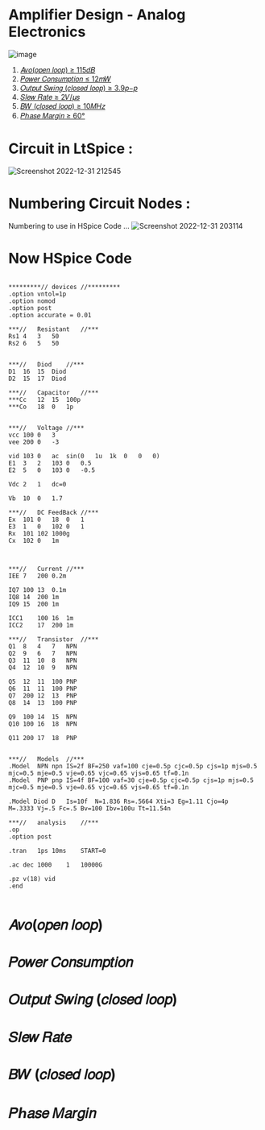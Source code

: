 # Amplifier Design - Analog Electronics

![image](https://user-images.githubusercontent.com/50498845/210151631-1a63ef91-0b36-4326-9c6b-b247c85b9bad.png)


1. [𝐴𝑣𝑜(𝑜𝑝𝑒𝑛 𝑙𝑜𝑜𝑝) ≥ 115𝑑𝐵 ](https://github.com/Sharif-University-Projects/Analog_Electronics_Amplifier_Design/blob/main/README.md#%F0%9D%90%B4%F0%9D%91%A3%F0%9D%91%9C%F0%9D%91%9C%F0%9D%91%9D%F0%9D%91%92%F0%9D%91%9B-%F0%9D%91%99%F0%9D%91%9C%F0%9D%91%9C%F0%9D%91%9D)
2. [𝑃𝑜𝑤𝑒𝑟 𝐶𝑜𝑛𝑠𝑢𝑚𝑝𝑡𝑖𝑜𝑛 ≤ 12𝑚𝑊 ](https://github.com/Sharif-University-Projects/Analog_Electronics_Amplifier_Design/blob/main/README.md#%F0%9D%91%83%F0%9D%91%9C%F0%9D%91%A4%F0%9D%91%92%F0%9D%91%9F-%F0%9D%90%B6%F0%9D%91%9C%F0%9D%91%9B%F0%9D%91%A0%F0%9D%91%A2%F0%9D%91%9A%F0%9D%91%9D%F0%9D%91%A1%F0%9D%91%96%F0%9D%91%9C%F0%9D%91%9B)
3. [𝑂𝑢𝑡𝑝𝑢𝑡 𝑆𝑤𝑖𝑛𝑔 (𝑐𝑙𝑜𝑠𝑒𝑑 𝑙𝑜𝑜𝑝) ≥ 3.9𝑝−𝑝](https://github.com/Sharif-University-Projects/Analog_Electronics_Amplifier_Design/blob/main/README.md#%F0%9D%91%82%F0%9D%91%A2%F0%9D%91%A1%F0%9D%91%9D%F0%9D%91%A2%F0%9D%91%A1-%F0%9D%91%86%F0%9D%91%A4%F0%9D%91%96%F0%9D%91%9B%F0%9D%91%94-%F0%9D%91%90%F0%9D%91%99%F0%9D%91%9C%F0%9D%91%A0%F0%9D%91%92%F0%9D%91%91-%F0%9D%91%99%F0%9D%91%9C%F0%9D%91%9C%F0%9D%91%9D)
4. [𝑆𝑙𝑒𝑤 𝑅𝑎𝑡𝑒 ≥ 2𝑉/𝜇𝑠 ](https://github.com/Sharif-University-Projects/Analog_Electronics_Amplifier_Design/blob/main/README.md#%F0%9D%91%86%F0%9D%91%99%F0%9D%91%92%F0%9D%91%A4-%F0%9D%91%85%F0%9D%91%8E%F0%9D%91%A1%F0%9D%91%92)
5. [𝐵𝑊 (𝑐𝑙𝑜𝑠𝑒𝑑 𝑙𝑜𝑜𝑝) ≥ 10𝑀𝐻𝑧 ](https://github.com/Sharif-University-Projects/Analog_Electronics_Amplifier_Design/blob/main/README.md#%F0%9D%90%B5%F0%9D%91%8A-%F0%9D%91%90%F0%9D%91%99%F0%9D%91%9C%F0%9D%91%A0%F0%9D%91%92%F0%9D%91%91-%F0%9D%91%99%F0%9D%91%9C%F0%9D%91%9C%F0%9D%91%9D)
6. [𝑃ℎ𝑎𝑠𝑒 𝑀𝑎𝑟𝑔𝑖𝑛 ≥ 60°](https://github.com/Sharif-University-Projects/Analog_Electronics_Amplifier_Design/blob/main/README.md#%F0%9D%91%83%E2%84%8E%F0%9D%91%8E%F0%9D%91%A0%F0%9D%91%92-%F0%9D%91%80%F0%9D%91%8E%F0%9D%91%9F%F0%9D%91%94%F0%9D%91%96%F0%9D%91%9B)


# Circuit in LtSpice :

![Screenshot 2022-12-31 212545](https://user-images.githubusercontent.com/69210109/210151909-a5742b70-9372-40d2-aa3d-66434e234477.png)


# Numbering Circuit Nodes :
Numbering to use in HSpice Code ...
![Screenshot 2022-12-31 203114](https://user-images.githubusercontent.com/69210109/210165326-288fe8af-31d5-41b8-b984-34e3d42378c2.png)



# Now HSpice Code 

```

*********//	devices	//*********
.option vntol=1p
.option nomod
.option post
.option accurate = 0.01

***//	Resistant	//***
Rs1	4	3	50
Rs2	6	5	50


***//	Diod	//***
D1	16	15	Diod
D2	15	17	Diod

***//	Capacitor	//***
***Cc	12	15	100p
***Co	18	0	1p


***//	Voltage	//***
vcc	100	0	3
vee	200	0	-3

vid	103	0	ac	sin(0	1u	1k	0	0	0)
E1	3	2	103	0	0.5
E2	5	0	103	0	-0.5
	
Vdc	2	1	dc=0	

Vb	10	0	1.7

***//	DC FeedBack	//***
Ex	101	0	18	0	1
E3	1	0	102	0	1
Rx	101	102	1000g
Cx	102	0	1m



***//	Current	//***
IEE	7	200	0.2m

IQ7	100	13	0.1m
IQ8	14	200	1m
IQ9	15	200	1m

ICC1	100	16	1m
ICC2	17	200	1m

***//	Transistor	//***
Q1	8	4	7	NPN
Q2	9	6	7	NPN
Q3	11	10	8	NPN
Q4	12	10	9	NPN

Q5	12	11	100	PNP
Q6	11	11	100	PNP
Q7	200	12	13	PNP
Q8	14	13	100	PNP

Q9	100	14	15	NPN
Q10	100	16	18	NPN

Q11	200	17	18	PNP


***//	Models	//***
.Model  NPN	npn	IS=2f BF=250 vaf=100 cje=0.5p cjc=0.5p cjs=1p mjs=0.5 mjc=0.5 mje=0.5 vje=0.65 vjc=0.65 vjs=0.65 tf=0.1n
.Model  PNP	pnp	IS=4f BF=100 vaf=30 cje=0.5p cjc=0.5p cjs=1p mjs=0.5 mjc=0.5 mje=0.5 vje=0.65 vjc=0.65 vjs=0.65 tf=0.1n

.Model Diod	D	Is=10f	N=1.836	Rs=.5664 Xti=3 Eg=1.11 Cjo=4p	M=.3333 Vj=.5 Fc=.5 Bv=100 Ibv=100u Tt=11.54n

***//	analysis	//***
.op
.option post

.tran	1ps	10ms	START=0

.ac	dec	1000	1	10000G

.pz v(18) vid
.end


```

# 𝐴𝑣𝑜(𝑜𝑝𝑒𝑛 𝑙𝑜𝑜𝑝)


# 𝑃𝑜𝑤𝑒𝑟 𝐶𝑜𝑛𝑠𝑢𝑚𝑝𝑡𝑖𝑜𝑛 


# 𝑂𝑢𝑡𝑝𝑢𝑡 𝑆𝑤𝑖𝑛𝑔 (𝑐𝑙𝑜𝑠𝑒𝑑 𝑙𝑜𝑜𝑝) 


# 𝑆𝑙𝑒𝑤 𝑅𝑎𝑡𝑒


# 𝐵𝑊 (𝑐𝑙𝑜𝑠𝑒𝑑 𝑙𝑜𝑜𝑝) 


# 𝑃ℎ𝑎𝑠𝑒 𝑀𝑎𝑟𝑔𝑖𝑛

